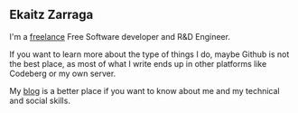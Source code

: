 ## Ekaitz Zarraga

I'm a [freelance](https://elenq.tech) Free Software developer and R&D Engineer.

If you want to learn more about the type of things I do, maybe Github is not
the best place, as most of what I write ends up in other platforms like
Codeberg or my own server.

My [blog](https://ekaitz.elenq.tech) is a better place if you want to know
about me and my technical and social skills.
